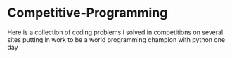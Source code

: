 # Competitive-Programming
Here is a collection of coding problems i solved in competitions on several sites putting in work to be a world programming champion with python one day
